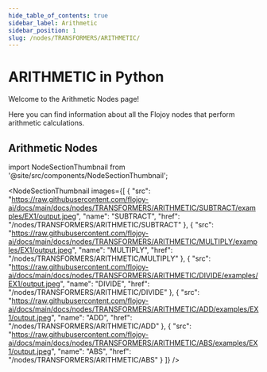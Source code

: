 ```yaml
---
hide_table_of_contents: true
sidebar_label: Arithmetic
sidebar_position: 1
slug: /nodes/TRANSFORMERS/ARITHMETIC/
---
```


# ARITHMETIC in Python

Welcome to the Arithmetic Nodes page!

Here you can find information about all the Flojoy nodes that perform arithmetic calculations.

## Arithmetic Nodes


<!-- Custom component -->

import NodeSectionThumbnail from '@site/src/components/NodeSectionThumbnail';

<NodeSectionThumbnail images={[
   {
      "src": "https://raw.githubusercontent.com/flojoy-ai/docs/main/docs/nodes/TRANSFORMERS/ARITHMETIC/SUBTRACT/examples/EX1/output.jpeg",
      "name": "SUBTRACT",
      "href": "/nodes/TRANSFORMERS/ARITHMETIC/SUBTRACT"
   },
   {
      "src": "https://raw.githubusercontent.com/flojoy-ai/docs/main/docs/nodes/TRANSFORMERS/ARITHMETIC/MULTIPLY/examples/EX1/output.jpeg",
      "name": "MULTIPLY",
      "href": "/nodes/TRANSFORMERS/ARITHMETIC/MULTIPLY"
   },
   {
      "src": "https://raw.githubusercontent.com/flojoy-ai/docs/main/docs/nodes/TRANSFORMERS/ARITHMETIC/DIVIDE/examples/EX1/output.jpeg",
      "name": "DIVIDE",
      "href": "/nodes/TRANSFORMERS/ARITHMETIC/DIVIDE"
   },
   {
      "src": "https://raw.githubusercontent.com/flojoy-ai/docs/main/docs/nodes/TRANSFORMERS/ARITHMETIC/ADD/examples/EX1/output.jpeg",
      "name": "ADD",
      "href": "/nodes/TRANSFORMERS/ARITHMETIC/ADD"
   },
   {
      "src": "https://raw.githubusercontent.com/flojoy-ai/docs/main/docs/nodes/TRANSFORMERS/ARITHMETIC/ABS/examples/EX1/output.jpeg",
      "name": "ABS",
      "href": "/nodes/TRANSFORMERS/ARITHMETIC/ABS"
   }
]} />
